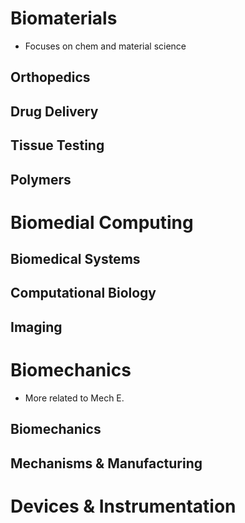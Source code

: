 # Biomaterials
- Focuses on chem and material science
## Orthopedics

## Drug Delivery

## Tissue Testing

## Polymers

# Biomedial Computing

## Biomedical Systems

## Computational Biology

## Imaging

# Biomechanics
- More related to Mech E.
## Biomechanics

## Mechanisms & Manufacturing

# Devices & Instrumentation
